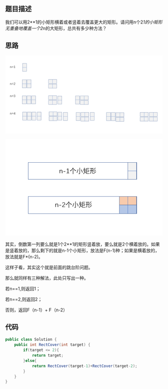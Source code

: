 ## 题目描述

我们可以用2**1的小矩形横着或者竖着去覆盖更大的矩形。请问用n个2*1的小矩形无重叠地覆盖一个2*n的大矩形，总共有多少种方法？

## 思路



![矩形覆盖](./assets/1539535045514.png)

![倒数第一列的放法](assets/1539578712082.png)

其实，倒数第一列要么就是1个2**1的矩形竖着放，要么就是2个横着放的。如果是竖着放的，那么剩下的就是n-1个小矩形，放法是F(n-1)种；如果是横着放的，放法就是F*(n-2)。

这样子看，其实这个就是前面的跳台阶问题。

那么就同样有三种解法，此处只写出一种。

若n==1,则返回1；

若n==2,则返回2；

否则，返回F（n-1）+ F（n-2）

## 代码

```java
public class Solution {
    public int RectCover(int target) {
        if(target <= 2){
            return target;
        }else{
            return RectCover(target-1)+RectCover(target-2);
        }
    }
}
```

